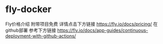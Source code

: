 # fly-docker

Fly价格介绍 附带项目免费 详情点击下方链接
https://fly.io/docs/pricing/
在github部署 参考下方链接
https://fly.io/docs/app-guides/continuous-deployment-with-github-actions/
